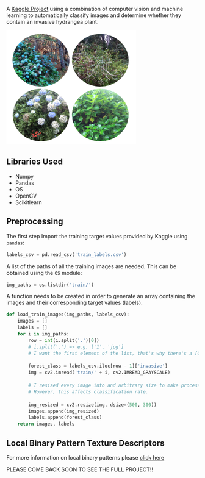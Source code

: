 A [Kaggle Project](https://www.kaggle.com/c/invasive-species-monitoring) using a combination of computer vision and machine learning to automatically classify images and determine whether they contain an invasive hydrangea plant.

<img src="https://github.com/jack-morgan/Personal-Website/raw/gh-pages/Images/invasiveIntro.png" width="340" height="300" />


## Libraries Used

- Numpy
- Pandas
- OS
- OpenCV
- Scikitlearn

## Preprocessing

The first step Import the training target values provided by Kaggle using `pandas`:

```python
labels_csv = pd.read_csv('train_labels.csv')
```
A list of the paths of all the training images are needed. This can be obtained using the `OS` module:

```python
img_paths = os.listdir('train/')
```
A function needs to be created in order to generate an array containing the images and their corresponding target values (labels).

```python
def load_train_images(img_paths, labels_csv):
    images = []
    labels = []
    for i in img_paths:
        row = int(i.split('.')[0])
        # i.split('.') => e.g. ['1', 'jpg']
        # I want the first element of the list, that's why there's a [0]
        
        forest_class = labels_csv.iloc[row - 1]['invasive']
        img = cv2.imread('train/' + i, cv2.IMREAD_GRAYSCALE)
        
        # I resized every image into and arbitrary size to make processing time faster
        # However, this affects classification rate.
        
        img_resized = cv2.resize(img, dsize=(500, 300))
        images.append(img_resized)
        labels.append(forest_class)
    return images, labels
```

## Local Binary Pattern Texture Descriptors

For more information on local binary patterns please [click here](https://www.pyimagesearch.com/2015/12/07/local-binary-patterns-with-python-opencv/)

PLEASE COME BACK SOON TO SEE THE FULL PROJECT!!
